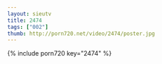 ```yaml
--- 
layout: sieutv
title: 2474
tags: ["002"]
thumb: http://porn720.net/video/2474/poster.jpg
---
```

{% include porn720 key="2474" %} 
